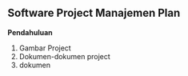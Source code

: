 ## **Software Project Manajemen Plan**
**Pendahuluan**
1. Gambar Project
1. Dokumen-dokumen project
1. dokumen